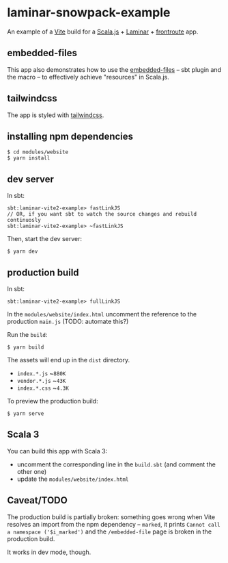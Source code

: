 # laminar-snowpack-example

An example of a [Vite](https://vitejs.dev/) build for a [Scala.js](https://scala-js.org) + [Laminar](https://github.com/raquo/Laminar) +
[frontroute](https://github.com/tulz-app/frontroute) app.

## embedded-files

This app also demonstrates how to use the [embedded-files](https://github.com/yurique/embedded-files/) – sbt plugin and
the macro – to effectively achieve "resources" in Scala.js.

## tailwindcss

The app is styled with [tailwindcss](https://tailwindcss.com/).

## installing npm dependencies

```console
$ cd modules/website
$ yarn install
```

## dev server

In sbt:
```
sbt:laminar-vite2-example> fastLinkJS
// OR, if you want sbt to watch the source changes and rebuild continuosly
sbt:laminar-vite2-example> ~fastLinkJS
```

Then, start the dev server:

```console
$ yarn dev
```

## production build

In sbt:
```
sbt:laminar-vite2-example> fullLinkJS
```

In the `modules/website/index.html` uncomment the reference to the production `main.js` (TODO: automate this?)

Run the `build`:

```console
$ yarn build
```

The assets will end up in the `dist` directory.

* `index.*.js` ~`880K`
* `vendor.*.js` ~`43K`
* `index.*.css` ~`4.3K`

To preview the production build:

```console
$ yarn serve
```

## Scala 3

You can build this app with Scala 3:

* uncomment the corresponding line in the `build.sbt` (and comment the other one)
* update the `modules/website/index.html`

## Caveat/TODO

The production build is partially broken: something goes wrong when Vite resolves an import from the npm dependency – `marked`,
it prints `Cannot call a namespace ('$i_marked')` and the `/embedded-file` page is broken in the production build.

It works in dev mode, though.

